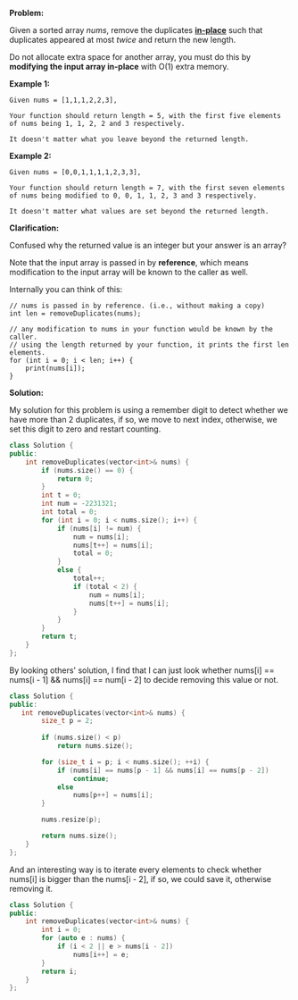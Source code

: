 **Problem:**

Given a sorted array *nums*, remove the duplicates [**in-place**](https://en.wikipedia.org/wiki/In-place_algorithm) such that duplicates appeared at most *twice* and return the new length.

Do not allocate extra space for another array, you must do this by **modifying the input array in-place** with O(1) extra memory.

**Example 1:**

```
Given nums = [1,1,1,2,2,3],

Your function should return length = 5, with the first five elements of nums being 1, 1, 2, 2 and 3 respectively.

It doesn't matter what you leave beyond the returned length.
```

**Example 2:**

```
Given nums = [0,0,1,1,1,1,2,3,3],

Your function should return length = 7, with the first seven elements of nums being modified to 0, 0, 1, 1, 2, 3 and 3 respectively.

It doesn't matter what values are set beyond the returned length.
```

**Clarification:**

Confused why the returned value is an integer but your answer is an array?

Note that the input array is passed in by **reference**, which means modification to the input array will be known to the caller as well.

Internally you can think of this:

```
// nums is passed in by reference. (i.e., without making a copy)
int len = removeDuplicates(nums);

// any modification to nums in your function would be known by the caller.
// using the length returned by your function, it prints the first len elements.
for (int i = 0; i < len; i++) {
    print(nums[i]);
}
```

**Solution:**

My solution for this problem is using a remember digit to detect whether we have more than 2 duplicates, if so, we move to next index, otherwise, we set this digit to zero and restart counting.

```c++
class Solution {
public:
    int removeDuplicates(vector<int>& nums) {
        if (nums.size() == 0) {
            return 0;
        }
        int t = 0;
        int num = -2231321;
        int total = 0;
        for (int i = 0; i < nums.size(); i++) {
            if (nums[i] != num) {
                num = nums[i];
                nums[t++] = nums[i];
                total = 0;
            }
            else {
                total++;
                if (total < 2) {
                    num = nums[i];
                    nums[t++] = nums[i];
                }
            }
        }
        return t;
    }
};
```

By looking others' solution, I find that I can just look whether nums[i] == nums[i - 1] && nums[i] == num[i - 2] to decide removing this value or not.

```c++
class Solution {
public:
   int removeDuplicates(vector<int>& nums) {
        size_t p = 2;
        
        if (nums.size() < p)
            return nums.size();

        for (size_t i = p; i < nums.size(); ++i) {
            if (nums[i] == nums[p - 1] && nums[i] == nums[p - 2])
                continue;
            else
                nums[p++] = nums[i];
        }

        nums.resize(p);

        return nums.size();
    }
};
```

And an interesting way is to iterate every elements to check whether nums[i] is bigger than the nums[i - 2], if so, we could save it, otherwise removing it.

```c++
class Solution {
public:
    int removeDuplicates(vector<int>& nums) {
        int i = 0;
        for (auto e : nums) {
            if (i < 2 || e > nums[i - 2])
                nums[i++] = e;
        }
        return i;
    }
};
```

 
